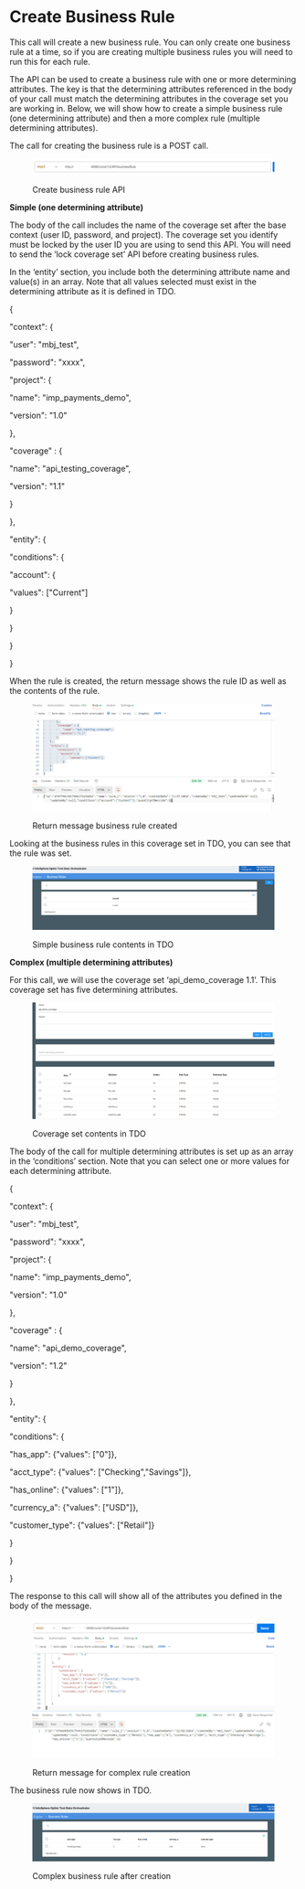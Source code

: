 # Create Business Rule

This call will create a new business rule.  You can only create one business rule at a time, so if you are creating multiple business rules you will need to run this for each rule.

&#x20;

The API can be used to create a business rule with one or more determining attributes.  The key is that the determining attributes referenced in the body of your call must match the determining attributes in the coverage set you are working in.  Below, we will show how to create a simple business rule (one determining attribute) and then a more complex rule (multiple determining attributes).&#x20;

&#x20;

The call for creating the business rule is a POST call.

&#x20;

<figure><img src="../../../../../.gitbook/assets/image (44).png" alt=""><figcaption><p>Create business rule API</p></figcaption></figure>

&#x20;

**Simple (one determining attribute)**

&#x20;

The body of the call includes the name of the coverage set after the base context (user ID, password, and project).  The coverage set you identify must be locked by the user ID you are using to send this API.  You will need to send the ‘lock coverage set’ API before creating business rules.

&#x20;

In the ‘entity’ section, you include both the determining attribute name and value(s) in an array.  Note that all values selected must exist in the determining attribute as it is defined in TDO.

&#x20;

{

&#x20;   "context": {

&#x20;       "user": "mbj\_test",

&#x20;       "password": "xxxx",

&#x20;       "project": {

&#x20;           "name": "imp\_payments\_demo",

&#x20;           "version": "1.0"

&#x20;       },

&#x20;       "coverage" : {

&#x20;           "name": "api\_testing\_coverage",

&#x20;         "version": "1.1"

&#x20;       }

&#x20;   },

&#x20;   "entity": {

&#x20;       "conditions": {

&#x20;         "account": {

&#x20;               "values": \["Current"]

&#x20;           }

&#x20;   }

&#x20;   }

}

&#x20;

When the rule is created, the return message shows the rule ID as well as the contents of the rule.

&#x20;

<figure><img src="../../../../../.gitbook/assets/image (45).png" alt=""><figcaption><p>Return message business rule created</p></figcaption></figure>

Looking at the business rules in this coverage set in TDO, you can see that the rule was set.

&#x20;

<figure><img src="../../../../../.gitbook/assets/image (46).png" alt=""><figcaption><p>Simple business rule contents in TDO</p></figcaption></figure>

&#x20;

**Complex (multiple determining attributes)**

&#x20;

For this call, we will use the coverage set ‘api\_demo\_coverage 1.1’.  This coverage set has five determining attributes.

&#x20;

<figure><img src="../../../../../.gitbook/assets/image (47).png" alt=""><figcaption><p>Coverage set contents in TDO</p></figcaption></figure>

&#x20;

The body of the call for multiple determining attributes is set up as an array in the ‘conditions’ section.  Note that you can select one or more values for each determining attribute.&#x20;

&#x20;

{

&#x20;   "context": {

&#x20;       "user": "mbj\_test",

&#x20;       "password": "xxxx",

&#x20;       "project": {

&#x20;           "name": "imp\_payments\_demo",

&#x20;           "version": "1.0"

&#x20;       },

&#x20;       "coverage" : {

&#x20;           "name": "api\_demo\_coverage",

&#x20;         "version": "1.2"

&#x20;       }

&#x20;   },

&#x20;   "entity": {

&#x20;       "conditions": {

&#x20;         "has\_app": {"values": \["0"]},

&#x20;         "acct\_type": {"values": \["Checking","Savings"]},

&#x20;         "has\_online": {"values": \["1"]},

&#x20;         "currency\_a": {"values": \["USD"]},

&#x20;         "customer\_type": {"values": \["Retail"]}     &#x20;

&#x20;       }

&#x20;   &#x20;

&#x20;   }

}

&#x20;

The response to this call will show all of the attributes you defined in the body of the message.

&#x20;

<figure><img src="../../../../../.gitbook/assets/image (48).png" alt=""><figcaption><p>Return message for complex rule creation</p></figcaption></figure>

&#x20;The business rule now shows in TDO.

&#x20;

<figure><img src="../../../../../.gitbook/assets/image (49).png" alt=""><figcaption><p>Complex business rule after creation</p></figcaption></figure>

